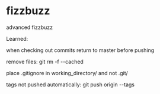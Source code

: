 fizzbuzz
========

advanced fizzbuzz

Learned:

when checking out commits return to master before pushing 

remove files: git rm -f --cached <file>

place .gitignore in working_directory/ and not .git/

tags not pushed automatically: git push origin --tags
